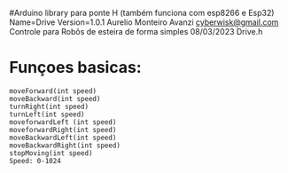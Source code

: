 #Arduino library para ponte H (também funciona com esp8266 e Esp32)
Name=Drive
Version=1.0.1
Aurelio Monteiro Avanzi <cyberwisk@gmail.com>
Controle para Robôs de esteira de forma simples
08/03/2023
Drive.h

# Funçoes basicas:
	moveForward(int speed)
	moveBackward(int speed)
	turnRight(int speed)
	turnLeft(int speed)
	moveforwardLeft (int speed)
	moveforwardRight(int speed)
	moveBackwardLeft(int speed)
	moveBackwardRight(int speed)
	stopMoving(int speed)
	Speed: 0-1024
